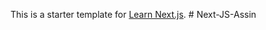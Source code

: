 This is a starter template for [Learn Next.js](https://nextjs.org/learn).
#   N e x t - J S - A s s i n  
 